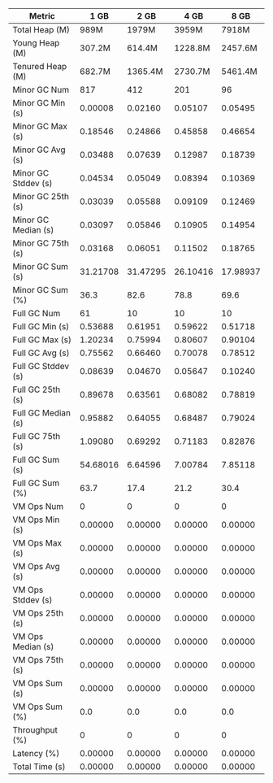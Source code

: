 | Metric | 1 GB | 2 GB | 4 GB | 8 GB |
|------|----|----|----|----|
| Total Heap (M) | 989M | 1979M | 3959M | 7918M |
| Young Heap (M) | 307.2M | 614.4M | 1228.8M | 2457.6M |
| Tenured Heap (M) | 682.7M | 1365.4M | 2730.7M | 5461.4M |
| Minor GC Num | 817 | 412 | 201 | 96 |
| Minor GC Min (s) | 0.00008 | 0.02160 | 0.05107 | 0.05495 |
| Minor GC Max (s) | 0.18546 | 0.24866 | 0.45858 | 0.46654 |
| Minor GC Avg (s) | 0.03488 | 0.07639 | 0.12987 | 0.18739 |
| Minor GC Stddev (s) | 0.04534 | 0.05049 | 0.08394 | 0.10369 |
| Minor GC 25th (s) | 0.03039 | 0.05588 | 0.09109 | 0.12469 |
| Minor GC Median (s) | 0.03097 | 0.05846 | 0.10905 | 0.14954 |
| Minor GC 75th (s) | 0.03168 | 0.06051 | 0.11502 | 0.18765 |
| Minor GC Sum (s) | 31.21708 | 31.47295 | 26.10416 | 17.98937 |
| Minor GC Sum (%) | 36.3 | 82.6 | 78.8 | 69.6 |
| Full GC Num | 61 | 10 | 10 | 10 |
| Full GC Min (s) | 0.53688 | 0.61951 | 0.59622 | 0.51718 |
| Full GC Max (s) | 1.20234 | 0.75994 | 0.80607 | 0.90104 |
| Full GC Avg (s) | 0.75562 | 0.66460 | 0.70078 | 0.78512 |
| Full GC Stddev (s) | 0.08639 | 0.04670 | 0.05647 | 0.10240 |
| Full GC 25th (s) | 0.89678 | 0.63561 | 0.68082 | 0.78819 |
| Full GC Median (s) | 0.95882 | 0.64055 | 0.68487 | 0.79024 |
| Full GC 75th (s) | 1.09080 | 0.69292 | 0.71183 | 0.82876 |
| Full GC Sum (s) | 54.68016 | 6.64596 | 7.00784 | 7.85118 |
| Full GC Sum (%) | 63.7 | 17.4 | 21.2 | 30.4 |
| VM Ops Num | 0 | 0 | 0 | 0 |
| VM Ops Min (s) | 0.00000 | 0.00000 | 0.00000 | 0.00000 |
| VM Ops Max (s) | 0.00000 | 0.00000 | 0.00000 | 0.00000 |
| VM Ops Avg (s) | 0.00000 | 0.00000 | 0.00000 | 0.00000 |
| VM Ops Stddev (s) | 0.00000 | 0.00000 | 0.00000 | 0.00000 |
| VM Ops 25th (s) | 0.00000 | 0.00000 | 0.00000 | 0.00000 |
| VM Ops Median (s) | 0.00000 | 0.00000 | 0.00000 | 0.00000 |
| VM Ops 75th (s) | 0.00000 | 0.00000 | 0.00000 | 0.00000 |
| VM Ops Sum (s) | 0.00000 | 0.00000 | 0.00000 | 0.00000 |
| VM Ops Sum (%) | 0.0 | 0.0 | 0.0 | 0.0 |
| Throughput (%) | 0 | 0 | 0 | 0 |
| Latency (%) | 0.00000 | 0.00000 | 0.00000 | 0.00000 |
| Total Time (s) | 0.00000 | 0.00000 | 0.00000 | 0.00000 |
